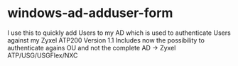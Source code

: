 # windows-ad-adduser-form

I use this to quickly add Users to my AD which is used to authenticate Users against my Zyxel ATP200
Version 1.1 Includes now the possibility to authenticate agains OU and not the complete AD -> Zyxel ATP/USG/USGFlex/NXC
